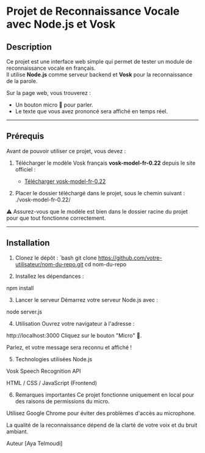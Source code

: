 # Projet de Reconnaissance Vocale avec Node.js et Vosk

## Description

Ce projet est une interface web simple qui permet de tester un module de reconnaissance vocale en français.  
Il utilise **Node.js** comme serveur backend et **Vosk** pour la reconnaissance de la parole.  

Sur la page web, vous trouverez :
- Un bouton micro 🎤 pour parler.
- Le texte que vous avez prononcé sera affiché en temps réel.

---

## Prérequis

Avant de pouvoir utiliser ce projet, vous devez :

1. Télécharger le modèle Vosk français **vosk-model-fr-0.22** depuis le site officiel :
   - [Télécharger vosk-model-fr-0.22](https://alphacephei.com/vosk/models)

2. Placer le dossier téléchargé dans le projet, sous le chemin suivant : ./vosk-model-fr-0.22/

⚠️ Assurez-vous que le modèle est bien dans le dossier racine du projet pour que tout fonctionne correctement.

---

## Installation

1. Clonez le dépôt :
`bash
git clone https://github.com/votre-utilisateur/nom-du-repo.git
cd nom-du-repo


2. Installez les dépendances :

npm install


3. Lancer le serveur
Démarrez votre serveur Node.js avec :

node server.js


4. Utilisation
Ouvrez votre navigateur à l'adresse :

http://localhost:3000
Cliquez sur le bouton "Micro" 🎤.

Parlez, et votre message sera reconnu et affiché !


5. Technologies utilisées
Node.js

Vosk Speech Recognition API

HTML / CSS / JavaScript (Frontend)


6. Remarques importantes
Ce projet fonctionne uniquement en local pour des raisons de permissions du micro.

Utilisez Google Chrome pour éviter des problèmes d'accès au microphone.

La qualité de la reconnaissance dépend de la clarté de votre voix et du bruit ambiant.


Auteur
[Aya Telmoudi]



